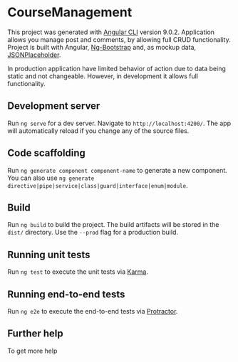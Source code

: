 # CourseManagement

This project was generated with [Angular CLI](https://github.com/angular/angular-cli) version 9.0.2.  Application allows you manage post and comments, by allowing full CRUD functionality.  Project is built with Angular, [Ng-Bootstrap](https://ng-bootstrap.github.io/#/home) and, as mockup data, [JSONPlaceholder](https://jsonplaceholder.typicode.com/).


In production application have limited behavior of action due to data being static and not changeable.   However, in development it allows full functionality. 

## Development server

Run `ng serve` for a dev server. Navigate to `http://localhost:4200/`. The app will automatically reload if you change any of the source files.

## Code scaffolding

Run `ng generate component component-name` to generate a new component. You can also use `ng generate directive|pipe|service|class|guard|interface|enum|module`.

## Build

Run `ng build` to build the project. The build artifacts will be stored in the `dist/` directory. Use the `--prod` flag for a production build.

## Running unit tests

Run `ng test` to execute the unit tests via [Karma](https://karma-runner.github.io).

## Running end-to-end tests

Run `ng e2e` to execute the end-to-end tests via [Protractor](http://www.protractortest.org/).

## Further help

To get more help
<!--stackedit_data:
eyJoaXN0b3J5IjpbLTExOTQ0NDMyMzcsNzA1MTg5NDA3XX0=
-->